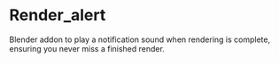 # Render_alert
Blender addon to play a notification sound when rendering is complete, ensuring you never miss a finished render.
